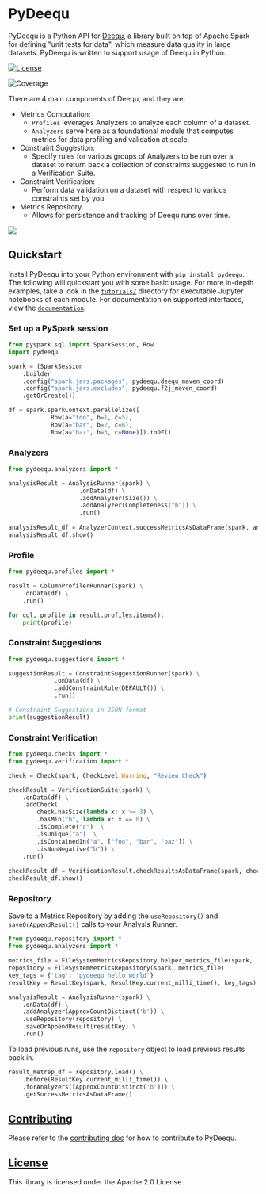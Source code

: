 # PyDeequ 

PyDeequ is a Python API for [Deequ](https://github.com/awslabs/deequ), a library built on top of Apache Spark for defining "unit tests for data", which measure data quality in large datasets. PyDeequ is written to support usage of Deequ in Python.

[![License](https://img.shields.io/badge/License-Apache%202.0-blue.svg)](https://opensource.org/licenses/Apache-2.0)

![Coverage](https://img.shields.io/badge/coverage-90%25-green)

There are 4 main components of Deequ, and they are: 
- Metrics Computation: 
    - `Profiles` leverages Analyzers to analyze each column of a dataset. 
    - `Analyzers` serve here as a foundational module that computes metrics for data profiling and validation at scale. 
- Constraint Suggestion: 
    - Specify rules for various groups of Analyzers to be run over a dataset to return back a collection of constraints suggested to run in a Verification Suite.
- Constraint Verification: 
    - Perform data validation on a dataset with respect to various constraints set by you.   
- Metrics Repository
    - Allows for persistence and tracking of Deequ runs over time. 

![](https://d2908q01vomqb2.cloudfront.net/b6692ea5df920cad691c20319a6fffd7a4a766b8/2019/05/10/DataDeequ1.png)

## Quickstart

Install PyDeequ into your Python environment with `pip install pydeequ`. The following will quickstart you with some basic usage. For more in-depth examples, take a look in the [`tutorials/`](tutorials/) directory for executable Jupyter notebooks of each module. For documentation on supported interfaces, view the [`documentation`](https://pydeequ.readthedocs.io/). 

### Set up a PySpark session 
```python
from pyspark.sql import SparkSession, Row
import pydeequ

spark = (SparkSession
    .builder
    .config("spark.jars.packages", pydeequ.deequ_maven_coord)
    .config("spark.jars.excludes", pydeequ.f2j_maven_coord)
    .getOrCreate())

df = spark.sparkContext.parallelize([
            Row(a="foo", b=1, c=5),
            Row(a="bar", b=2, c=6),
            Row(a="baz", b=3, c=None)]).toDF()
```

### Analyzers 

```python
from pydeequ.analyzers import *

analysisResult = AnalysisRunner(spark) \
                    .onData(df) \
                    .addAnalyzer(Size()) \
                    .addAnalyzer(Completeness("b")) \
                    .run()
                    
analysisResult_df = AnalyzerContext.successMetricsAsDataFrame(spark, analysisResult)
analysisResult_df.show()
```

### Profile 

```python
from pydeequ.profiles import *

result = ColumnProfilerRunner(spark) \
    .onData(df) \
    .run()

for col, profile in result.profiles.items():
    print(profile)
```

### Constraint Suggestions 

```python
from pydeequ.suggestions import *

suggestionResult = ConstraintSuggestionRunner(spark) \
             .onData(df) \
             .addConstraintRule(DEFAULT()) \
             .run()

# Constraint Suggestions in JSON format
print(suggestionResult) 
```

### Constraint Verification 

```python
from pydeequ.checks import *
from pydeequ.verification import *

check = Check(spark, CheckLevel.Warning, "Review Check")

checkResult = VerificationSuite(spark) \
    .onData(df) \
    .addCheck(
        check.hasSize(lambda x: x >= 3) \
        .hasMin("b", lambda x: x == 0) \
        .isComplete("c")  \
        .isUnique("a")  \
        .isContainedIn("a", ["foo", "bar", "baz"]) \
        .isNonNegative("b")) \
    .run()
    
checkResult_df = VerificationResult.checkResultsAsDataFrame(spark, checkResult)
checkResult_df.show()
```

### Repository 

Save to a Metrics Repository by adding the `useRepository()` and `saveOrAppendResult()` calls to your Analysis Runner. 
```python
from pydeequ.repository import *
from pydeequ.analyzers import *

metrics_file = FileSystemMetricsRepository.helper_metrics_file(spark, 'metrics.json')
repository = FileSystemMetricsRepository(spark, metrics_file)
key_tags = {'tag': 'pydeequ hello world'}
resultKey = ResultKey(spark, ResultKey.current_milli_time(), key_tags)

analysisResult = AnalysisRunner(spark) \
    .onData(df) \
    .addAnalyzer(ApproxCountDistinct('b')) \
    .useRepository(repository) \
    .saveOrAppendResult(resultKey) \
    .run()
```

To load previous runs, use the `repository` object to load previous results back in. 

```python
result_metrep_df = repository.load() \
    .before(ResultKey.current_milli_time()) \ 
    .forAnalyzers([ApproxCountDistinct('b')]) \
    .getSuccessMetricsAsDataFrame()
```

## [Contributing](CONTRIBUTING.md)
Please refer to the [contributing doc](CONTRIBUTING.md) for how to contribute to PyDeequ. 

## [License](LICENSE)

This library is licensed under the Apache 2.0 License.

